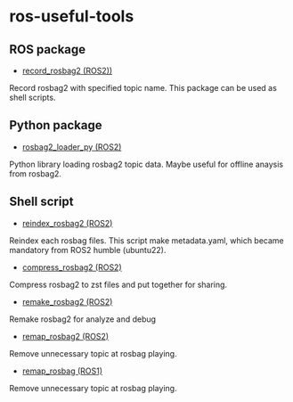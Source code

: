 # ros-useful-tools
## ROS package

- [record_rosbag2 (ROS2))](record_rosbag2/)

Record rosbag2 with specified topic name.
This package can be used as shell scripts.

## Python package

- [rosbag2_loader_py (ROS2)](rosbag2_loader_py/)

Python library loading rosbag2 topic data.
Maybe useful for offline anaysis from rosbag2.

## Shell script

- [reindex_rosbag2 (ROS2)](reindex_rosbag2/)

Reindex each rosbag files.
This script make metadata.yaml, which became mandatory from ROS2 humble (ubuntu22).

- [compress_rosbag2 (ROS2)](compress_rosbag2/)

Compress rosbag2 to zst files and put together for sharing.

- [remake_rosbag2 (ROS2)](remake_rosbag2/)

Remake rosbag2 for analyze and debug

- [remap_rosbag2 (ROS2)](remap_rosbag2/)

Remove unnecessary topic at rosbag playing.

- [remap_rosbag (ROS1)](remap_rosbag/)

Remove unnecessary topic at rosbag playing.
